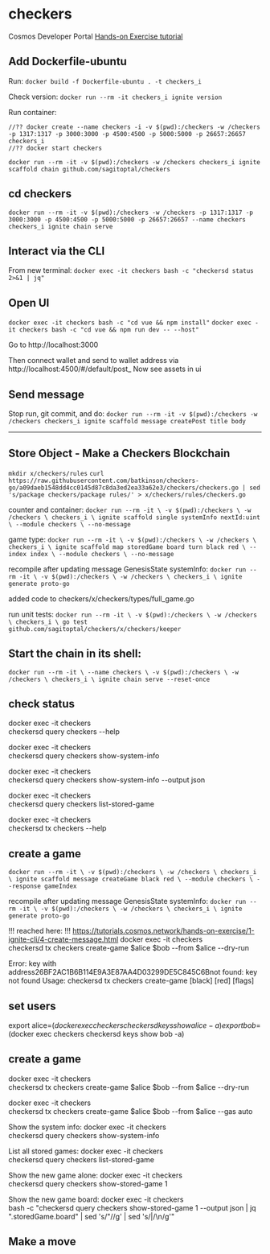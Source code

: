 # checkers
Cosmos Developer Portal [Hands-on Exercise tutorial](https://tutorials.cosmos.network/hands-on-exercise/1-ignite-cli/1-ignitecli.html)

## Add Dockerfile-ubuntu
Run:
`docker build -f Dockerfile-ubuntu . -t checkers_i`

Check version:
`docker run --rm -it checkers_i ignite version`

Run container:
```
//?? docker create --name checkers -i -v $(pwd):/checkers -w /checkers -p 1317:1317 -p 3000:3000 -p 4500:4500 -p 5000:5000 -p 26657:26657 checkers_i
//?? docker start checkers
```

`docker run --rm -it -v $(pwd):/checkers -w /checkers checkers_i ignite scaffold chain github.com/sagitoptal/checkers`

## cd checkers
`docker run --rm -it -v $(pwd):/checkers -w /checkers -p 1317:1317 -p 3000:3000 -p 4500:4500 -p 5000:5000 -p 26657:26657 --name checkers checkers_i ignite chain serve`


## Interact via the CLI
From new terminal:
`docker exec -it checkers bash -c "checkersd status 2>&1 | jq"`

## Open UI
`docker exec -it checkers bash -c "cd vue && npm install"`
`docker exec -it checkers bash -c "cd vue && npm run dev -- --host"`

Go to http://localhost:3000

Then connect wallet and send to wallet address via
http://localhost:4500/#/default/post_
Now see assets in ui

## Send message
Stop run, git commit, and do:
`docker run --rm -it -v $(pwd):/checkers -w /checkers checkers_i ignite scaffold message createPost title body`

--------------------------------------------
## Store Object - Make a Checkers Blockchain
`mkdir x/checkers/rules`
`curl https://raw.githubusercontent.com/batkinson/checkers-go/a09daeb1548dd4cc0145d87c8da3ed2ea33a62e3/checkers/checkers.go | sed 's/package checkers/package rules/' > x/checkers/rules/checkers.go`

counter and container:
`docker run --rm -it \
-v $(pwd):/checkers \
-w /checkers \
checkers_i \
ignite scaffold single systemInfo nextId:uint \
--module checkers \
--no-message`

game type:
`docker run --rm -it \
-v $(pwd):/checkers \
-w /checkers \
checkers_i \
ignite scaffold map storedGame board turn black red \
--index index \
--module checkers \
--no-message`

recompile after updating message GenesisState systemInfo:
`docker run --rm -it \
-v $(pwd):/checkers \
-w /checkers \
checkers_i \
ignite generate proto-go`


added code to checkers/x/checkers/types/full_game.go

run unit tests:
`docker run --rm -it \
-v $(pwd):/checkers \
-w /checkers \
checkers_i \
go test github.com/sagitoptal/checkers/x/checkers/keeper`

## Start the chain in its shell:
`docker run --rm -it \
    --name checkers \
    -v $(pwd):/checkers \
    -w /checkers \
    checkers_i \
    ignite chain serve --reset-once`

## check status
docker exec -it checkers \
    checkersd query checkers --help

docker exec -it checkers \
    checkersd query checkers show-system-info

docker exec -it checkers \
    checkersd query checkers show-system-info --output json

docker exec -it checkers \
    checkersd query checkers list-stored-game

docker exec -it checkers \
    checkersd tx checkers --help


## create a game
`docker run --rm -it \
    -v $(pwd):/checkers \
    -w /checkers \
    checkers_i \
    ignite scaffold message createGame black red \
    --module checkers \
    --response gameIndex`

recompile after updating message GenesisState systemInfo:
`docker run --rm -it \
-v $(pwd):/checkers \
-w /checkers \
checkers_i \
ignite generate proto-go`

!!! reached here: !!!
https://tutorials.cosmos.network/hands-on-exercise/1-ignite-cli/4-create-message.html
docker exec -it checkers \
checkersd tx checkers create-game $alice $bob --from $alice --dry-run

Error: key with address26BF2AC1B6B114E9A3E87AA4D03299DE5C845C6Bnot found: key not found
Usage:
checkersd tx checkers create-game [black] [red] [flags]

## set users
export alice=$(docker exec checkers checkersd keys show alice -a)
export bob=$(docker exec checkers checkersd keys show bob -a)

## create a game
docker exec -it checkers \
    checkersd tx checkers create-game $alice $bob --from $alice --dry-run

docker exec -it checkers \
    checkersd tx checkers create-game $alice $bob --from $alice --gas auto

Show the system info:
docker exec -it checkers \
    checkersd query checkers show-system-info

List all stored games:
docker exec -it checkers \
    checkersd query checkers list-stored-game

Show the new game alone:
docker exec -it checkers \
    checkersd query checkers show-stored-game 1

Show the new game board:
docker exec -it checkers \
    bash -c "checkersd query checkers show-stored-game 1 --output json | jq \".storedGame.board\" | sed 's/\"//g' | sed 's/|/\n/g'"


## Make a move